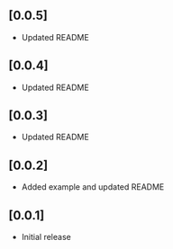 ## [0.0.5] 
* Updated README

## [0.0.4] 
* Updated README

## [0.0.3] 
* Updated README

## [0.0.2] 
* Added example and updated README

## [0.0.1] 
* Initial release